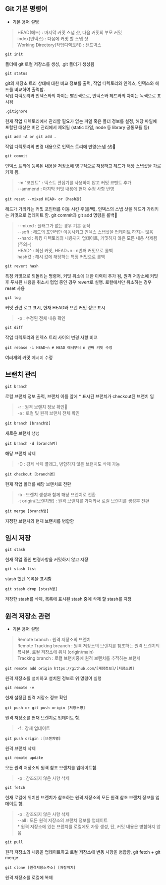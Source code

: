## Git 기본 명령어
- 기본 용어 설명
> HEAD(헤드) : 마지막 커밋 스냅 샷, 다음 커밋의 부모 커밋
<br/>index(인덱스) : 다음에 커밋 할 스냅 샷
<br/>Working Directory(작업디렉토리) : 샌드박스

```
git init
```
폴더에 git 로컬 저장소를 생성, .git 폴더가 생성됨

```
git status
```
git의 저장소 트리 상태에 대한 비교 정보를 출력, 작업 디렉토리와 인덱스, 인덱스와 헤드를 비교하여 출력함.
<br> 작업 디렉토리와 인덱스와의 차이는 빨간색으로, 인덱스와 헤드와의 차이는 녹색으로 표시됨

```
.gitignore
```
현재 작업 디렉토리에서 관리할 필요가 없는 파일 혹은 폴더 정보를 설정, 해당 파일에 포함된 대상은 버전 관리에서 제외됨
(static 파일, node 등 library 공통모듈 등)

```
git add -A or git add .
```
작업 디렉토리의 변경 내용으로 인덱스 트리에 반영(스냅 샷)

```
git commit
```
인덱스 트리에 등록된 내용을 저장소에 영구적으로 저장하고 헤드가 해당 스냅샷을 가르키게 됨.
> -m "코멘트" : 텍스트 편집기를 사용하지 않고 커밋 코멘트 추가
<br/> --ammend : 마지막 커밋 내용에 현재 수정 사항 반영

```
git reset --mixed HEAD~ or [hash값]
```
헤드가 가리키는 커밋 포인터를 이동 시킨 후(롤백), 인덱스의 스냅 샷을 헤드가 가리키는 커밋으로 업데이트 함. git commit과 git add 명령을 롤백 
> --mixed : 플래그가 없는 경우 기본 동작
<br/> --soft : 헤드의 포인터만 이동시키고 인덱스 스냅샷을 업데이트 하지는 않음
<br/> --hard : 워킹 디렉토리의 내용까지 업데이트, 커밋하지 않은 모든 내용 삭제됨 (주의~)
<br/> HEAD^ : 최신 커밋, HEAD~n : n번째 커밋으로 롤백
<br/> hash값 : 해시 값에 해당하는 특정 커밋으로 롤백

```
git revert hash
```
특정 커밋으로 되돌리는 명령어, 커밋 취소에 대한 이력이 추가 됨, 원격 저장소에 커밋 후 푸시된 내용을 취소시 협업 중인 경우 revert로 실행. 로컬에서만 취소하는 경우 reset 사용

```
git log
```
커밋 관련 로그 표시, 현재 HEAD와 브랜 커밋 정보 표시
> -p : 수정된 전체 내용 확인

```
git diff
```
작업 디렉토리와 인덱스 트리 사이의 변경 사항 비교

```
git rebase -i HEAD~n # HEAD 에서부터 n 번째 커밋 수정
```
여러개의 커밋 메시지 수정


## 브랜치 관리

```
git branch
```
로컬 브랜치 정보 출력, 브랜치 이름 앞에 * 표시된 브랜치가 checkout된 브랜치 임
> -r : 원격 브랜치 정보 확인
<br/> -a : 로컬 및 원격 브랜치 전체 확인 

```
git branch [branch명]
```
새로운 브랜치 생성

```
git branch -d [branch명]
```
해당 브랜치 삭제
> -D : 강제 삭제 플래그, 병합하지 않은 브랜치도 삭제 가능

```
git checkout [branch명]
```
현재 작업 폴더를 해당 브랜치로 전환
> -b : 브랜치 생성과 함께 해당 브랜치로 전환
<br/> -t origin/[브랜치명] : 원격 브랜치를 가져와서 로컬 브랜치를 생성후 전환

```
git merge [branch명]
```
지정한 브랜치와 현재 브랜치를 병합함


## 임시 저장

```
git stash
```
현재 작업 중인 변경사항을 커밋하지 않고 저장
```
git stash list
```
stash 했던 목록을 표시함
```
git stash drop [stash명]
```
저장한 stash를 삭제, 목록에 표시된 stash 중에 삭제 할 stash를 지정 


## 원격 저장소 관련

- 기본 용어 설명

> Remote branch : 원격 저장소의 브랜치 
<br/> Remote Tracking breanch : 원격 저장소의 브랜치를 참조하는 원격 브랜치의 복사본, 로컬 저장소에 위치 (origin/main)
<br/> Tracking branch : 로컬 브랜치중에 원격 브랜치를 추적하는 브랜치

```
git remote add origin https://github.com/[계정정보]/[저장소명]
```
원격 저장소를 설치하고 설치된 정보로 위 명령어 실행

```
git remote -v
```
현재 설정된 원격 저장소 정보 확인

```
git push or git push origin [저장소명]
```

원격 저장소를 현재 브랜치로 업데이트 함.
>-f : 강제 업데이트

```
git push origin :[브랜치명]
```

원격 브랜치 삭제

```
git remote update
```
모든 원격 저장소의 원격 참조 브랜치를 업데이트함. 
> -p : 참조되지 않은 사항 삭제

```
git fetch
```
현재 로컬에 위치한 브랜치가 참조하는 원격 저장소의 모든 원격 참조 브랜치 정보를 업데이트 함.
> -p : 참조되지 않은 사항 삭제 
<br/> --all : 모든 원격 저장소의 브랜치 정보를 업데이트
<br/> * 원격 저장소에 있는 브랜치를 로컬에도 자동 생성, 단, 커밋 내용은 병합하지 않음

```
git pull
```
원격 저장소의 내용을 업데이트하고 로컬 저장소에 변동 사항을 병합함, git fetch + git merge

```
git clone [원격저장소주소] [저장위치]
```
원격 저장소를 로컬에 복제
